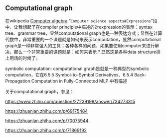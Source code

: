 ## Computational graph

在wikipedia [Computer algebra](https://en.wikipedia.org/wiki/Computer_algebra) “`Computer science aspects#Expressions`”段中，让我想起了在compiler principle中描述的对expression的表示：syntax tree、grammar tree，显然computational graph也是一种表达方式；显然在计算代数中，非常重要的一个课题就是如何来表示computation，显然computational graph是一种非常强大的工具；各种各样的问题，如果要使用computer来进行解决，那么一个非常重要的课题就是：如何来表示？显然这是各种data structure排上用场的时候了。

symbolic computation: computational graph是就是一种典型的symbolic computation，它在6.5.5 Symbol-to-Symbol Derivatives、6.5.4 Back-Propagation Computation in Fully-Connected MLP 中有描述

关于computational graph，参见：

https://www.zhihu.com/question/27239198/answer/734273315

https://zhuanlan.zhihu.com/p/69175484

https://zhuanlan.zhihu.com/p/70075944

https://zhuanlan.zhihu.com/p/71869192



